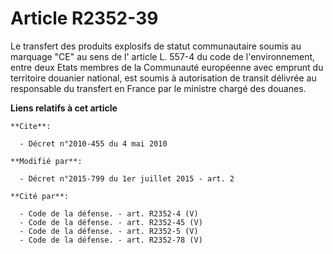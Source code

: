 # Article R2352-39

Le transfert des produits explosifs de statut communautaire soumis au marquage "CE" au sens de l' article L. 557-4 du code de
l'environnement, entre deux Etats membres de la Communauté européenne avec emprunt du territoire douanier national, est
soumis à autorisation de transit délivrée au responsable du transfert en France par le ministre chargé des douanes.

**Liens relatifs à cet article**

	**Cite**:

	  - Décret n°2010-455 du 4 mai 2010

	**Modifié par**:

	  - Décret n°2015-799 du 1er juillet 2015 - art. 2

	**Cité par**:

	  - Code de la défense. - art. R2352-4 (V)
	  - Code de la défense. - art. R2352-45 (V)
	  - Code de la défense. - art. R2352-5 (V)
	  - Code de la défense. - art. R2352-78 (V)
